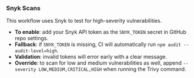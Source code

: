 ### Snyk Scans

This workflow uses Snyk to test for high-severity vulnerabilities.

- **To enable**: add your Snyk API token as the `SNYK_TOKEN` secret in GitHub repo settings.
- **Fallback**: if `SNYK_TOKEN` is missing, CI will automatically run `npm audit --audit-level=high`.
- **Validation**: invalid tokens will error early with a clear message.
- **Override**: to scan for low and medium vulnerabilities as well, append
  `--severity LOW,MEDIUM,CRITICAL,HIGH` when running the Trivy command.
